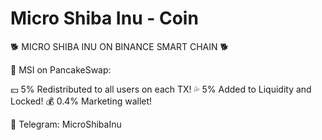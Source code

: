 # Micro Shiba Inu - Coin

🐕 MICRO SHIBA INU ON BINANCE SMART CHAIN 🐕

🥞 MSI on PancakeSwap:

💴 5% Redistributed to all users on each TX!
💦 5% Added to Liquidity and Locked!
💰 0.4% Marketing wallet!

💬 Telegram: MicroShibaInu
